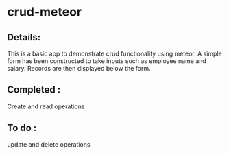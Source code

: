 # crud-meteor
## **Details:**
This is a basic app to demonstrate crud functionality using meteor.
A simple form has been constructed to take inputs such as employee name and salary.
Records are then displayed below the form.

## **Completed :**
Create and read operations
## **To do :**
update and delete operations
